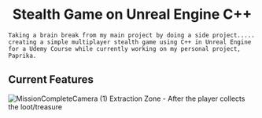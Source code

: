 <h1 align="center"> Stealth Game on Unreal Engine C++ </h1>
     
    Taking a brain break from my main project by doing a side project..... creating a simple multiplayer stealth game using C++ in Unreal Engine for a Udemy Course while currently working on my personal project, Paprika.

## Current Features
![MissionCompleteCamera (1)](https://user-images.githubusercontent.com/26191487/104862627-8966ff00-5901-11eb-9ad5-2ff5c3e1e379.gif)
     Extraction Zone - After the player collects the loot/treasure
